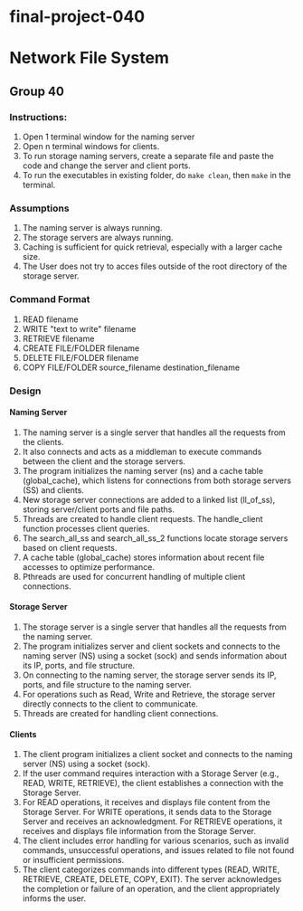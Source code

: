 # final-project-040



# Network File System
## Group 40

### Instructions:
1. Open 1 terminal window for the naming server
2. Open n terminal windows for clients.
3. To run storage naming servers, create a separate file and paste the code and change the server and client ports.
4. To run the executables in existing folder, do `make clean`, then `make` in the terminal.

### Assumptions
1. The naming server is always running.
2. The storage servers are always running.
3. Caching is sufficient for quick retrieval, especially with a larger cache size.
4. The User does not try to acces files outside of the root directory of the storage server.

### Command Format
1. READ filename
2. WRITE "text to write" filename
3. RETRIEVE filename
4. CREATE FILE/FOLDER filename
5. DELETE FILE/FOLDER filename
6. COPY FILE/FOLDER source_filename destination_filename

### Design
#### Naming Server
1. The naming server is a single server that handles all the requests from the clients.
2. It also connects and acts as a middleman to execute commands between the client and the storage servers.
3. The program initializes the naming server (ns) and a cache table (global_cache), which listens for connections from both storage servers (SS) and clients.
4. New storage server connections are added to a linked list (ll_of_ss), storing server/client ports and file paths.
5. Threads are created to handle client requests. The handle_client function processes client queries.
6. The search_all_ss and search_all_ss_2 functions locate storage servers based on client requests.
7. A cache table (global_cache) stores information about recent file accesses to optimize performance.
8. Pthreads are used for concurrent handling of multiple client connections.

#### Storage Server

1. The storage server is a single server that handles all the requests from the naming server.
2. The program initializes server and client sockets and connects to the naming server (NS) using a socket (sock) and sends information about its IP, ports, and file structure.
3. On connecting to the naming server, the storage server sends its IP, ports, and file structure to the naming server.
4. For operations such as Read, Write and Retrieve, the storage server directly connects to the client to communicate.
5. Threads are created for handling client connections.
   
#### Clients

1. The client program initializes a client socket and connects to the naming server (NS) using a socket (sock).
2. If the user command requires interaction with a Storage Server (e.g., READ, WRITE, RETRIEVE), the client establishes a connection with the Storage Server.
3. For READ operations, it receives and displays file content from the Storage Server. For WRITE operations, it sends data to the Storage Server and receives an acknowledgment. For RETRIEVE operations, it receives and displays file information from the Storage Server.
4. The client includes error handling for various scenarios, such as invalid commands, unsuccessful operations, and issues related to file not found or insufficient permissions.
5. The client categorizes commands into different types (READ, WRITE, RETRIEVE, CREATE, DELETE, COPY, EXIT). The server acknowledges the completion or failure of an operation, and the client appropriately informs the user.

